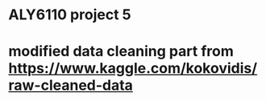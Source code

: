 # ALY6110 project 5
# modified data cleaning part from https://www.kaggle.com/kokovidis/raw-cleaned-data
